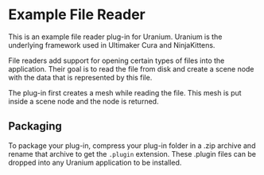 Example File Reader
===================

This is an example file reader plug-in for Uranium. Uranium is the underlying framework used in Ultimaker Cura and NinjaKittens.

File readers add support for opening certain types of files into the application. Their goal is to read the file from disk and create a scene node with the data that is represented by this file.

The plug-in first creates a mesh while reading the file. This mesh is put inside a scene node and the node is returned.

Packaging
---------

To package your plug-in, compress your plug-in folder in a .zip archive and rename that archive to get the `.plugin` extension. These .plugin files can be dropped into any Uranium application to be installed.
